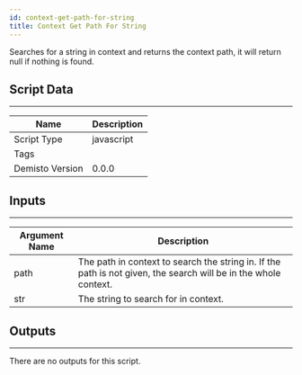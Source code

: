 ```yaml
---
id: context-get-path-for-string
title: Context Get Path For String
---
```


Searches for a string in context and returns the context path, it will return null if nothing is found.
## Script Data
---

| **Name** | **Description** |
| --- | --- |
| Script Type | javascript |
| Tags |  |
| Demisto Version | 0.0.0 |

## Inputs
---

| **Argument Name** | **Description** |
| --- | --- |
| path | The path in context to search the string in. If the path is not given, the search will be in the whole context. |
| str | The string to search for in context. |

## Outputs
---
There are no outputs for this script.
